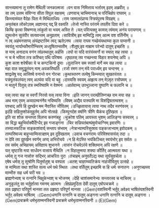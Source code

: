 

  
सान्त्व्यमाना तु रामेण मैथिली जनकात्मजा ।वन वास निमित्ताय भर्तारम् इदम् अब्रवीत्  ॥   
सा तम् उत्तम संविग्ना सीता विपुल वक्षसम् ।प्रणयाच् चाभिमानाच् च परिचिक्षेप राघवम्  ॥   
किम्त्वामंयत वैदेहः पिता मे मिथिलाधिपः ।राम जामातरंप्राप्य स्त्रियंपुरुष विग्रहम्  ॥   
अनृतंबल लोकोऽयम् अज्ञानाद् यद्द् हि वक्ष्यति ।तेजो नास्ति परंरामे तपतीव दिवा करे  ॥   
किम्हि कृत्वा विषण्णस् त्वंकुतो वा भयम् अस्ति ते ।यत् परित्यक्तु कामस् त्वंमाम् अनंय परायणाम्  ॥   
द्युमत्सेन सुतंवीर सत्यवन्तम् अनुव्रताम् ।सावित्रीम् इव माम्विद्धि त्वम् आत्म वश वर्तिनीम्  ॥   
न त्व् अहंमनसाप्य् अंयंद्रष्टास्मि त्वद् ऋतेऽनघ ।त्वया राघव गच्छेयंयथाम्या कुल पाम्सनी  ॥   
स्वयंतु भार्याम्कौमारीम्चिरम् अध्युषिताम्सतीम् ।शैलूष;इव माम्राम परेभ्यो दातुम् इच्छसि  ॥   
स माम् अनादाय वनंन त्वंप्रस्थातुम् अर्हसि ।तपो वा यदि वारंयंस्वर्गो वा स्यात् सह त्वया  ॥   
न च मे भविता तत्र कश्चित् पथि परिश्रमः ।पृष्ठतस् तव गच्छन्त्या विहार शयनेष्व् अपि  ॥   
कुश काश शरेषीका ये च कण्टकिनो द्रुमाः ।तूलाजिन सम स्पर्शा मार्गे मम सह त्वया  ॥   
महा वात समुद्धूतंयन् माम् अवकरिष्यति ।रजो रमण तन् मंये परार्ध्यम् इव चन्दनम्  ॥   
शाद्वलेषु यद् आसिष्ये वनान्ते वन गोरचा ।कुथास्तरण तल्पेषु किम्स्यात् सुखतरंततः  ॥   
पत्रंमूलंफलंयत् त्वम् अल्पंवा यदि वा बहु ।दास्यसि स्वयम् आहृत्य तन् मेऽमृत रसोपमम्  ॥   
न मातुर्न पितुस् तत्र स्मरिष्यामि न वेश्मनः ।आर्तवाम्य् उपभुञ्जाना पुष्पाणि च फलानि च  ॥   
  
यस् त्वया सह स स्वर्गो निरयो यस् त्वया विना ।इति जानन् पराम्प्रीतिम्गच्छ राम मया सह  ॥   
अथ माम् एवम् अव्यग्राम्वनंनैव नयिष्यसि ।विषम् अद्यैव पास्यामि मा विशंद्विषताम्वशम्  ॥   
पश्चाद् अपि हि दुह्खेन मम नैवास्ति जीवितम् ।उज्झितायास् त्वया नाथ तदैव मरणंवरम्  ॥   
इदंहि सहितुम्शोकंमुहूर्तम् अपि नोत्सहे ।किम्पुनर्दश वर्षाणि त्रीणि चैकंच दुह्खिता  ॥   
इति सा शोक सन्तप्ता विलप्य करुणंबहु ।चुक्रोश पतिम् आयस्ता भृशम् आलिङ्ग्य सस्वरम्  ॥   
सा विद्धा बहुभिर्वाक्यैर्दिग्धैर् इव गजाङ्गना ।चिर सन्नियतंबाष्पंमुमोचाग्निम् इवारणिः  ॥   
तस्याःस्फटिक सङ्काशंवार्य् सन्ताप संभवम् ।नेत्राभ्याम्परिसुस्राव पङ्कजाभ्याम् इवोदकम्  ॥   
ताम्परिष्वज्य बाहुभ्याम्विसञ्ज्ञाम् इव दुह्खिताम् ।उवाच वचनंरामः परिविश्वासयंस् तदा  ॥   
न देवि तव दुह्खेन स्वर्गम् अप्य् अभिरोचये ।न हि मेऽस्ति भयंकिञ्चित् स्वयंभोर् इव सर्वतः  ॥   
तव सर्वम् अभिप्रायम् अविज्ञाय शुभानने ।वासंन रोचयेऽरंये शक्तिमान् अपि रक्षणे  ॥   
यत् सृष्टासि मया सार्धंवन वासाय मैथिलि ।न विहातुम्मया शक्या कीर्तिर् आत्मवता यथा  ॥   
धर्मस् तु गज नासोरु सद्भिर् आचरितः पुरा ।तंचाहम् अनुवर्तेऽद्य यथा सूर्यंसुवर्चला  ॥   
एषेष धर्मस् तु सुश्रोणि पितुर्मातुश् च वश्यता ।अतश् चाज्ञाम्व्यतिक्रंय नाहंजीवितुम् उत्सहे  ॥   
स माम्पिता यथा शास्ति सत्य धर्म पथे स्थितः ।तथा वर्तितुम् इच्छामि स हि धर्मः सनातनः ।अनुगच्छस्व माम्भीरु सह धर्म चरी भव  ॥   
ब्राह्मणेभ्यश् च रत्नानि भिक्षुकेभ्यश् च भोजनम् ।देहि चाशंसमानेभ्यः सन्त्वरस्व च माचिरम्  ॥   
अनुकूलंतु सा भर्तुर्ज्ञात्वा गमनम् आत्मनः ।क्षिप्रंप्रमुदिता देवी दातुम् एवोपचक्रमे  ॥   
ततः प्रहृष्टा परिपूर्ण मानसा ततः प्रहृष्टा परिपूर्ण मानसा ।(Gem)यशस्विनी भर्तुर् अवेक्ष्य भाषितंयशस्विनी भर्तुर् अवेक्ष्य भाषितम् ।(Gem)धनानि रत्नानि च दातुम् अङ्गना धनानि रत्नानि च दातुम् अङ्गना ।(Gem)प्रचक्रमे धर्मभृताम्मनस्विनी प्रचक्रमे धर्मभृताम्मनस्विनी  ॥ (E)(Gem)  
